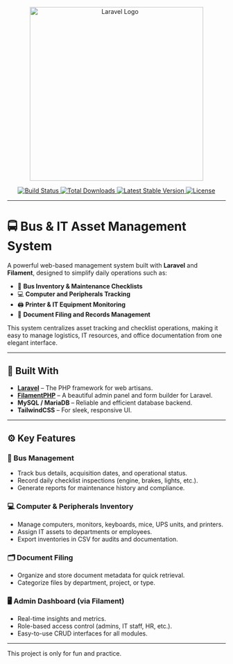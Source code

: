 <p align="center">
    <a href="https://laravel.com" target="_blank">
        <img src="https://raw.githubusercontent.com/laravel/art/master/logo-lockup/5%20SVG/2%20CMYK/1%20Full%20Color/laravel-logolockup-cmyk-red.svg" width="400" alt="Laravel Logo">
    </a>
</p>

<p align="center">
    <a href="https://github.com/laravel/framework/actions">
        <img src="https://github.com/laravel/framework/workflows/tests/badge.svg" alt="Build Status">
    </a>
    <a href="https://packagist.org/packages/laravel/framework">
        <img src="https://img.shields.io/packagist/dt/laravel/framework" alt="Total Downloads">
    </a>
    <a href="https://packagist.org/packages/laravel/framework">
        <img src="https://img.shields.io/packagist/v/laravel/framework" alt="Latest Stable Version">
    </a>
    <a href="https://packagist.org/packages/laravel/framework">
        <img src="https://img.shields.io/packagist/l/laravel/framework" alt="License">
    </a>
</p>

---

# 🚍 Bus & IT Asset Management System

A powerful web-based management system built with **Laravel** and **Filament**, designed to simplify daily operations such as:

- 🚌 **Bus Inventory & Maintenance Checklists**  
- 💻 **Computer and Peripherals Tracking**  
- 🖨️ **Printer & IT Equipment Monitoring**  
- 📂 **Document Filing and Records Management**

This system centralizes asset tracking and checklist operations, making it easy to manage logistics, IT resources, and office documentation from one elegant interface.

---

## 🧠 Built With

- **[Laravel](https://laravel.com)** – The PHP framework for web artisans.  
- **[FilamentPHP](https://filamentphp.com)** – A beautiful admin panel and form builder for Laravel.  
- **MySQL / MariaDB** – Reliable and efficient database backend.  
- **TailwindCSS** – For sleek, responsive UI.  

---

## ⚙️ Key Features

### 🚌 Bus Management
- Track bus details, acquisition dates, and operational status.  
- Record daily checklist inspections (engine, brakes, lights, etc.).  
- Generate reports for maintenance history and compliance.

### 💻 Computer & Peripherals Inventory
- Manage computers, monitors, keyboards, mice, UPS units, and printers.  
- Assign IT assets to departments or employees.  
- Export inventories in CSV for audits and documentation.

### 🗂️ Document Filing
- Organize and store document metadata for quick retrieval.  
- Categorize files by department, project, or type.  

### 🖥️ Admin Dashboard (via Filament)
- Real-time insights and metrics.  
- Role-based access control (admins, IT staff, HR, etc.).  
- Easy-to-use CRUD interfaces for all modules.

---
This project is only for fun and practice.
